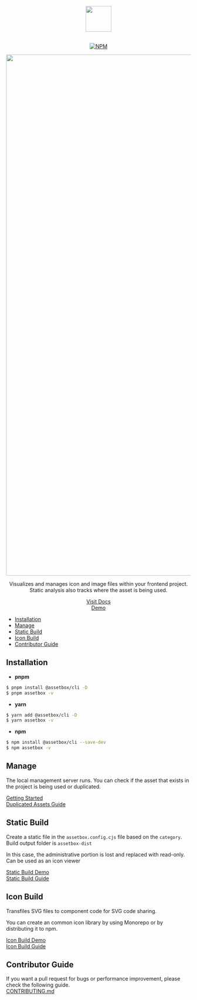 <div align="center">
  <img src="https://github.com/assetbox/assetbox/assets/41789633/5e8e549e-e00f-4f90-a6c7-dc6c34ed4881" height="70" />
  <br />
  <br />
  
  [![NPM](https://img.shields.io/npm/v/@assetbox/cli)](https://www.npmjs.com/package/@assetbox/cli)
  
  <img width="1419" alt="image" src="https://github.com/assetbox/assetbox/assets/41789633/b6458ff1-f5a5-4f74-984d-f80b9dac83c2">

  <p>
    Visualizes and manages icon and image files within your frontend project.
    <br />
    Static analysis also tracks where the asset is being used.
  </p>
  
  [Visit Docs](https://assetbox.github.io)  
  [Demo](https://github.com/assetbox/demo)
  
</div>

* [Installation](#Installation)  
* [Manage](#Manage) 
* [Static Build](#Static-Build) 
* [Icon Build](#Icon-Build) 
* [Contributor Guide](#Contributor-Guide) 

## Installation

- **pnpm**

```sh
$ pnpm install @assetbox/cli -D
$ pnpm assetbox -v
```

- **yarn**

```sh
$ yarn add @assetbox/cli -D
$ yarn assetbox -v
```

- **npm**

```sh
$ npm install @assetbox/cli --save-dev
$ npm assetbox -v
```

## Manage
The local management server runs.
You can check if the asset that exists in the project is being used or duplicated.

[Getting Started](https://assetbox.github.io/docs/getting-started)  
[Duplicated Assets Guide](https://assetbox.github.io/docs/category/duplicated-assets-guide)  


## Static Build
Create a static file in the `assetbox.config.cjs` file based on the `category`.
Build output folder is `assetbox-dist`

In this case, the administrative portion is lost and replaced with read-only.
Can be used as an icon viewer

[Static Build Demo](https://assetbox.github.io/demo)  
[Static Build Guide](https://assetbox.github.io/docs/static-build)    


## Icon Build
Transfiles SVG files to component code for SVG code sharing.

You can create an common icon library by using Monorepo or by distributing it to npm.

[Icon Build Demo](https://www.npmjs.com/package/@assetbox/demo?activeTab=code)  
[Icon Build Guide](https://assetbox.github.io/docs/icon-build)  


## Contributor Guide

If you want a pull request for bugs or performance improvement, please check the following guide.  
[CONTRIBUTING.md](https://github.com/assetbox/assetbox/blob/main/CONTRIBUTING.md)
